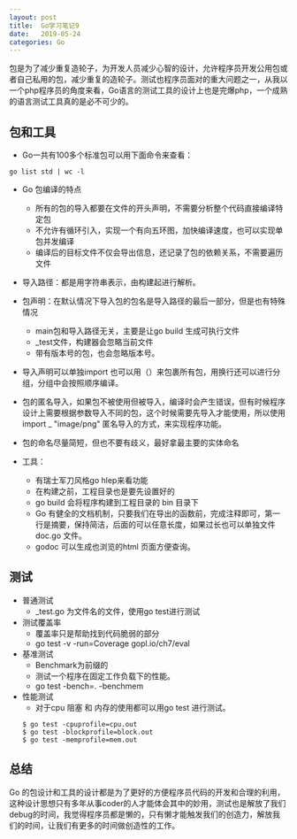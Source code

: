 ```yaml
---
layout: post
title:  Go学习笔记9
date:   2019-05-24
categories: Go
---
```

包是为了减少重复造轮子，为开发人员减少心智的设计，允许程序员开发公用包或者自己私用的包，减少重复的造轮子。测试也程序员面对的重大问题之一，从我以一个php程序员的角度来看，Go语言的测试工具的设计上也是完爆php，一个成熟的语言测试工具真的是必不可少的。

## 包和工具
* Go一共有100多个标准包可以用下面命令来查看：

```
go list std | wc -l
```

* Go 包编译的特点
    * 所有的包的导入都要在文件的开头声明，不需要分析整个代码直接编译特定包
    * 不允许有循环引入，实现一个有向五环图，加快编译速度，也可以实现单包并发编译
    * 编译后的目标文件不仅会导出信息，还记录了包的依赖关系，不需要遍历文件

* 导入路径：都是用字符串表示，由构建起进行解析。
* 包声明：在默认情况下导入包的包名是导入路径的最后一部分，但是也有特殊情况
    * main包和导入路径无关，主要是让go build 生成可执行文件
    * _test文件，构建器会忽略当前文件
    * 带有版本号的包，也会忽略版本号。

* 导入声明可以单独import 也可以用（）来包裹所有包，用换行还可以进行分组，分组中会按照顺序编译。
* 包的匿名导入，如果包不被使用但被导入，编译时会产生错误，但有时候程序设计上需要根据参数导入不同的包，这个时候需要先导入才能使用，所以使用import _ "image/png" 匿名导入的方式，来实现程序功能。
* 包的命名尽量简短，但也不要有歧义，最好拿最主要的实体命名
* 工具：
    * 有瑞士军刀风格go hlep来看功能
    * 在构建之前，工程目录也是要先设置好的
    * go build 会将程序构建到工程目录的 bin 目录下
    * Go 有健全的文档机制，只要我们在导出的函数前，完成注释即可，第一行是摘要，保持简洁，后面的可以任意长度，如果过长也可以单独文件doc.go 文件。
    * godoc 可以生成也浏览的html 页面方便查询。

## 测试
* 普通测试
    * _test.go 为文件名的文件，使用go test进行测试
* 测试覆盖率
    * 覆盖率只是帮助找到代码脆弱的部分
    * go test -v -run=Coverage gopl.io/ch7/eval
* 基准测试
    * Benchmark为前缀的
    * 测试一个程序在固定工作负载下的性能。
    * go test -bench=. -benchmem 
* 性能测试
    * 对于cpu 阻塞 和 内存的使用都可以用go test 进行测试。
    ```
    $ go test -cpuprofile=cpu.out
    $ go test -blockprofile=block.out
    $ go test -memprofile=mem.out
    ```

## 总结
Go 的包设计和工具的设计都是为了更好的方便程序员代码的开发和合理的利用，这种设计思想只有多年从事coder的人才能体会其中的妙用，测试也是解放了我们debug的时间，我觉得程序员都是懒的，只有懒才能触发我们的创造力，解放我们的时间，让我们有更多的时间做创造性的工作。
